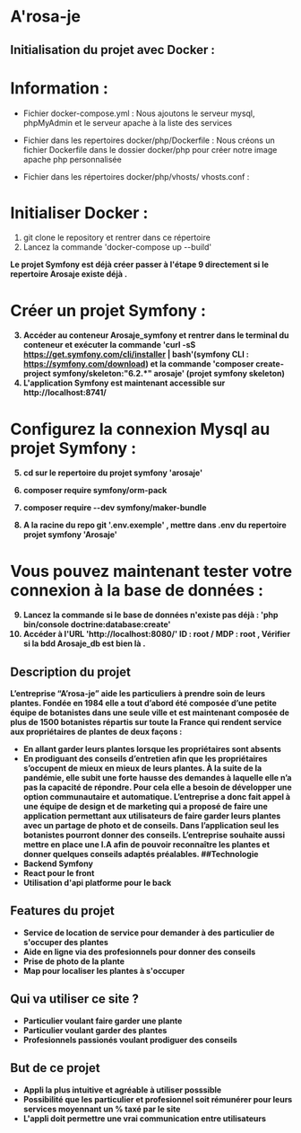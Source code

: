 
# A'rosa-je

## Initialisation du projet avec Docker : 

# Information : 

- Fichier docker-compose.yml : Nous ajoutons le serveur mysql, phpMyAdmin et le serveur apache à la liste des services

- Fichier dans les repertoires docker/php/Dockerfile : Nous créons un fichier Dockerfile dans le dossier docker/php pour créer notre image apache php personnalisée

- Fichier dans les répertoires docker/php/vhosts/ vhosts.conf :

# Initialiser Docker :

1. git clone le repository et rentrer dans ce répertoire
2. Lancez la commande 'docker-compose up --build'

<b>Le projet Symfony est déjà créer passer à l'étape 9 directement si le repertoire Arosaje existe déjà .<b>

# Créer un projet Symfony : 

3. Accéder au conteneur Arosaje_symfony et rentrer dans le terminal du conteneur et exécuter la commande
'curl -sS https://get.symfony.com/cli/installer | bash'(symfony CLI : https://symfony.com/download) et la commande 'composer create-project symfony/skeleton:"6.2.*" arosaje' (projet symfony skeleton)
4. L'application Symfony est maintenant accessible sur http://localhost:8741/

# Configurez la connexion Mysql au projet Symfony : 

5. cd sur le repertoire du projet symfony 'arosaje'
6. composer require symfony/orm-pack
7. composer require --dev symfony/maker-bundle

8. A la racine du repo git '.env.exemple' , mettre dans .env du repertoire projet symfony 'Arosaje'

# Vous pouvez maintenant tester votre connexion à la base de données :

9. Lancez la commande si le base de données n'existe pas déjà : 'php bin/console doctrine:database:create'
10. Accéder à l'URL 'http://localhost:8080/' ID : root / MDP : root , Vérifier si la bdd Arosaje_db est bien là .



## Description du projet
L’entreprise “A’rosa-je” aide les particuliers à prendre soin de leurs plantes.
Fondée en 1984 elle a tout d’abord été composée d’une petite équipe de botanistes dans une seule ville et
est maintenant composée de plus de 1500 botanistes répartis sur toute la France qui rendent service aux
propriétaires de plantes de deux façons :
- En allant garder leurs plantes lorsque les propriétaires sont absents
- En prodiguant des conseils d’entretien afin que les propriétaires s’occupent de mieux en mieux de leurs
plantes.
À la suite de la pandémie, elle subit une forte hausse des demandes à laquelle elle n’a pas la capacité de
répondre. Pour cela elle a besoin de développer une option communautaire et automatique.
L’entreprise a donc fait appel à une équipe de design et de marketing qui a proposé de faire une application
permettant aux utilisateurs de faire garder leurs plantes avec un partage de photo et de conseils.
Dans l’application seul les botanistes pourront donner des conseils.
L’entreprise souhaite aussi mettre en place une I.A afin de pouvoir reconnaître les plantes et donner
quelques conseils adaptés préalables.
##Technologie
- Backend Symfony 
- React pour le front
- Utilisation d'api platforme pour le back
## Features du projet 
- Service de location de service pour demander à des particulier de s'occuper des plantes
- Aide en ligne via des profesionnels pour donner des conseils
- Prise de photo de la plante
- Map pour localiser les plantes à s'occuper

## Qui va utiliser ce site ?
- Particulier voulant faire garder une plante
- Particulier voulant garder des plantes
- Profesionnels passionés voulant prodiguer des conseils

## But de ce projet 
- Appli la plus intuitive et agréable à utiliser posssible
- Possibilité que les particulier et profesionnel soit rémunérer pour leurs services moyennant un % taxé par le site 
- L'appli doit permettre une vrai communication entre utilisateurs
